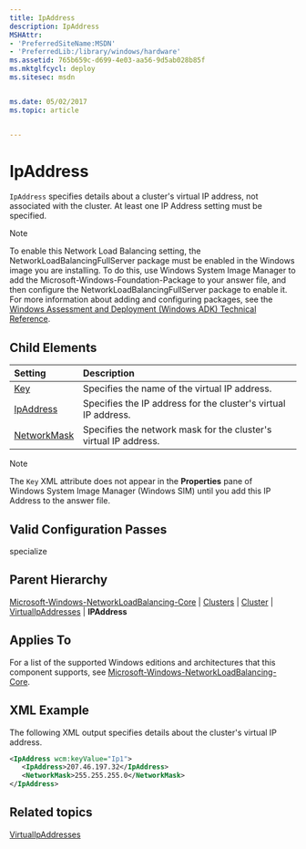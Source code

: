 ```yaml
---
title: IpAddress
description: IpAddress
MSHAttr:
- 'PreferredSiteName:MSDN'
- 'PreferredLib:/library/windows/hardware'
ms.assetid: 765b659c-d699-4e03-aa56-9d5ab028b85f
ms.mktglfcycl: deploy
ms.sitesec: msdn


ms.date: 05/02/2017
ms.topic: article


---
```

# IpAddress

`IpAddress` specifies details about a cluster's virtual IP address, not associated with the cluster. At least one IP Address setting must be specified.

> [!Note]
> To enable this Network Load Balancing setting, the NetworkLoadBalancingFullServer package must be enabled in the Windows image you are installing. To do this, use Windows System Image Manager to add the Microsoft-Windows-Foundation-Package to your answer file, and then configure the NetworkLoadBalancingFullServer package to enable it. For more information about adding and configuring packages, see the [Windows Assessment and Deployment (Windows ADK) Technical Reference](http://go.microsoft.com/fwlink/?LinkId=206587).

## Child Elements

| Setting                 | Description                                                                           |
|:------------------------|:--------------------------------------------------------------------------------------|
| [Key](microsoft-windows-networkloadbalancing-core-clusters-cluster-virtualipaddresses-ipaddress-key.md) | Specifies the name of the virtual IP address. |
| [IpAddress](microsoft-windows-networkloadbalancing-core-clusters-cluster-virtualipaddresses-ipaddress-ipaddress.md) | Specifies the IP address for the cluster's virtual IP address. |
| [NetworkMask](microsoft-windows-networkloadbalancing-core-clusters-cluster-virtualipaddresses-ipaddress-networkmask.md) | Specifies the network mask for the cluster's virtual IP address. |

> [!Note]
> The `Key` XML attribute does not appear in the <strong>Properties</strong> pane of Windows System Image Manager (Windows SIM) until you add this IP Address to the answer file.

## Valid Configuration Passes

specialize

## Parent Hierarchy

[Microsoft-Windows-NetworkLoadBalancing-Core](microsoft-windows-networkloadbalancing-core.md) | [Clusters](microsoft-windows-networkloadbalancing-core-clusters.md) | [Cluster](microsoft-windows-networkloadbalancing-core-clusters-cluster.md) | [VirtualIpAddresses](microsoft-windows-networkloadbalancing-core-clusters-cluster-virtualipaddresses.md) | **IPAddress**

## Applies To

For a list of the supported Windows editions and architectures that this component supports, see [Microsoft-Windows-NetworkLoadBalancing-Core](microsoft-windows-networkloadbalancing-core.md).

## XML Example

The following XML output specifies details about the cluster's virtual IP address.

```XML
<IpAddress wcm:keyValue="Ip1">
   <IpAddress>207.46.197.32</IpAddress>
   <NetworkMask>255.255.255.0</NetworkMask>
</IpAddress>
```

## Related topics

[VirtualIpAddresses](microsoft-windows-networkloadbalancing-core-clusters-cluster-virtualipaddresses.md)
